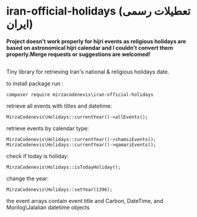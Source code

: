 # iran-official-holidays (تعطیلات رسمی ایران)

#### Project doesn't work properly for hijri events as religious holidays are based on astronomical hijri calendar and I couldn't convert them properly.Merge requests or suggestions are welcomed!

##
Tiny library for retrieving Iran's national & religious holidays date.

to install package run :
```
composer require mirzacodenevis\iran-official-holidays
```
retrieve all events with titles and datetime:
```
MirzaCodenevis\Holidays::currentYear()->allEvents();
```
retrieve events by calendar type:
```
MirzaCodenevis\Holidays::currentYear()->shamsiEvents();
MirzaCodenevis\Holidays::currentYear()->qamariEvents();
```
check if today is holiday:
```
MirzaCodenevis\Holidays::isTodayHoliday();
```
change the year:
```
MirzaCodenevis\Holidays::setYear(1396);
```
the event arrays contain event title and
 Carbon, DateTime, and Morilog\Jalalian datetime objects